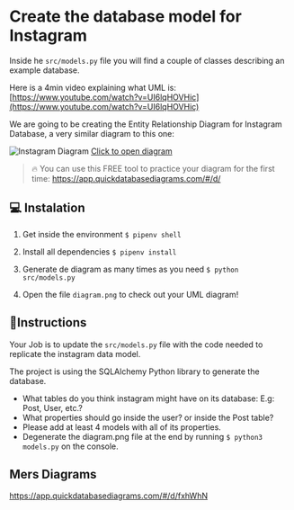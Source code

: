 # Create the database model for Instagram

Inside he `src/models.py` file you will find a couple of classes describing an example database.

Here is a 4min video explaining what UML is: [https://www.youtube.com/watch?v=UI6lqHOVHic](https://www.youtube.com/watch?v=UI6lqHOVHic)

We are going to be creating the Entity Relationship Diagram for Instagram Database, a very similar diagram to this one:

![Instagram Diagram](https://github.com/breatheco-de/exercise-instagram-data-modeling/blob/master/assets/example.png?raw=true)
[Click to open diagram](https://app.quickdatabasediagrams.com/#/d/LxNXQZ)

> 🔥 You can use this FREE tool to practice your diagram for the first time: https://app.quickdatabasediagrams.com/#/d/

## 💻 Instalation

1. Get inside the environment `$ pipenv shell`

2. Install all dependencies `$ pipenv install`

3. Generate de diagram as many times as you need `$ python src/models.py`

4. Open the file `diagram.png` to check out your UML diagram!


## 📝Instructions

Your Job is to update the `src/models.py` file with the code needed to replicate the instagram data model.

The project is using the SQLAlchemy Python library to generate the database.

- What tables do you think instagram might have on its database: E.g: Post, User, etc.?
- What properties should go inside the user? or inside the Post table?
- Please add at least 4 models with all of its properties.
- Degenerate the diagram.png file at the end by running `$ python3 models.py` on the console.


## Mers Diagrams

https://app.quickdatabasediagrams.com/#/d/fxhWhN
